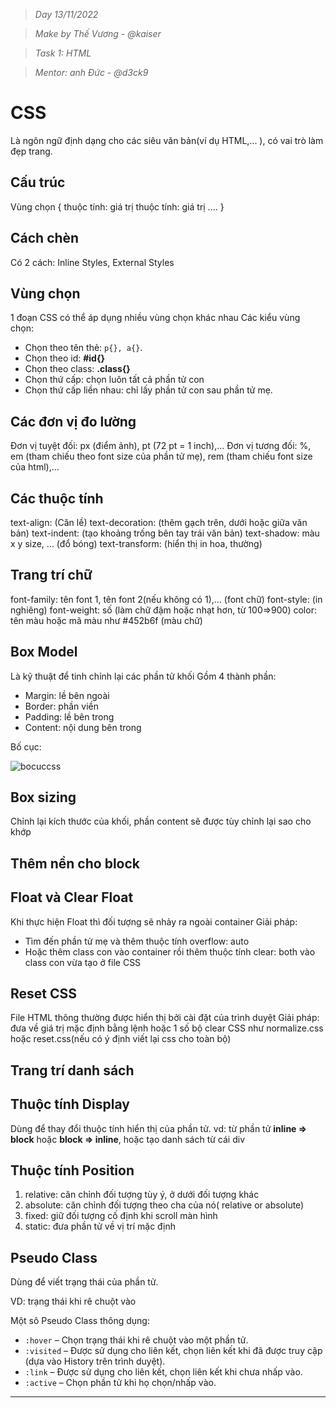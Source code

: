 
> *Day 13/11/2022*

> *Make by Thế Vương - @kaiser*

> *Task 1: HTML*	

> *Mentor: anh Đức - @d3ck9*

# CSS
Là ngôn ngữ định dạng cho các siêu văn bản(ví dụ HTML,... ), có vai trò làm đẹp trang.

## Cấu trúc
Vùng chọn 
{
	thuộc tính: giá trị
	thuộc tính: giá trị
	....
}

## Cách chèn
Có 2 cách: Inline Styles, External Styles

## Vùng chọn
1 đoạn CSS có thể áp dụng nhiều vùng chọn khác nhau
Các kiểu vùng chọn:
- Chọn theo tên thẻ: `p{}, a{}`.
- Chọn theo id: **#id{}**
- Chọn theo class: **.class{}**
- Chọn thứ cấp: chọn luôn tất cả phần tử con
- Chọn thứ cấp liền nhau: chỉ lấy phần tử con sau phần tử mẹ.

## Các đơn vị đo lường
Đơn vị tuyệt đối: px (điểm ảnh), pt (72 pt = 1 inch),...
Đơn vị tương đối: %, em (tham chiếu theo font size của phần tử mẹ), rem (tham chiếu font size của html),...

## Các thuộc tính 
text-align: (Căn lề)
text-decoration: (thêm gạch trên, dưới hoặc giữa văn bản)
text-indent: (tạo khoảng trống bên tay trái văn bản)
text-shadow: màu x y size, ... (đổ bóng)
text-transform:   (hiển thị in hoa, thường)

## Trang trí chữ
font-family: tên font 1, tên font 2(nếu không có 1),... (font chữ)
font-style: (in nghiêng)
font-weight: số (làm chữ đậm hoặc nhạt hơn, từ 100=>900)
color: tên màu hoặc mã màu như #452b6f (màu chữ)

## Box Model
Là kỹ thuật để tinh chỉnh lại các phần tử khối 
Gồm 4 thành phần:
- Margin: lề bên ngoài
- Border: phần viền
- Padding: lề bên trong
- Content: nội dung bên trong

Bố cục:

![bocuccss](https://upload.wikimedia.org/wikipedia/commons/7/7a/Boxmodell-detail.png)

## Box sizing
Chỉnh lại kích thước của khối, phần content sẽ được tùy chỉnh lại sao cho khớp

## Thêm nền cho block

## Float và Clear Float
Khi thực hiện Float thì đối tượng sẽ nhảy ra ngoài container
Giải pháp: 
- Tìm đến phần tử mẹ và thêm thuộc tính overflow: auto
- Hoặc thêm class con vào container rồi thêm thuộc tính clear: both vào class con vừa tạo ở file CSS

## Reset CSS
File HTML thông thường được hiển thị bởi cài đặt của trình duyệt
Giải pháp: đưa về giá trị mặc định bằng lệnh hoặc 1 số bộ clear CSS như normalize.css hoặc reset.css(nếu có ý định viết lại css cho toàn bộ)

## Trang trí danh sách

## Thuộc tính Display
Dùng để thay đổi thuộc tính hiển thị của phần tử.
vd: từ phần tử **inline => block** hoặc **block => inline**, hoặc tạo danh sách từ cái div

## Thuộc tính Position
1. relative: căn chỉnh đối tượng tùy ý, ở dưới đối tượng khác
2. absolute: căn chỉnh đối tượng theo cha của nó( relative or absolute)  
3. fixed: giữ đối tượng cố định khi scroll màn hình
4. static: đưa phần tử về vị trí mặc định

## Pseudo Class 
Dùng để viết trạng thái của phần tử.

VD: trạng thái khi rê chuột vào

Một sô Pseudo Class thông dụng:
-   `:hover` – Chọn trạng thái khi rê chuột vào một phần tử.
-   `:visited` – Được sử dụng cho liên kết, chọn liên kết khi đã được truy cập (dựa vào History trên trình duyệt).
-   `:link` – Được sử dụng cho liên kết, chọn liên kết khi chưa nhấp vào.
-   `:active` – Chọn phần tử khi họ chọn/nhấp vào.


***

